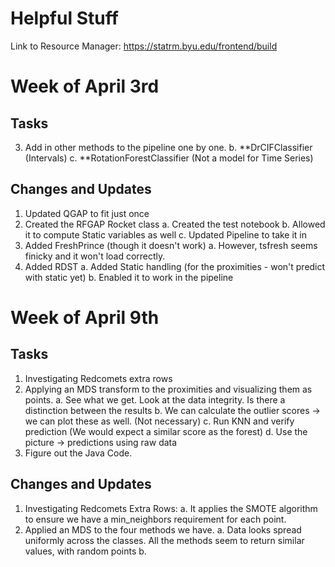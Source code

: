 # Helpful Stuff

Link to Resource Manager:
https://statrm.byu.edu/frontend/build

# Week of April 3rd
## Tasks 
3. Add in other methods to the pipeline one by one. 
    b. **DrCIFClassifier (Intervals)
    c. **RotationForestClassifier (Not a model for Time Series)

## Changes and Updates
1. Updated QGAP to fit just once
2. Created the RFGAP Rocket class
    a. Created the test notebook
    b. Allowed it to compute Static variables as well
    c. Updated Pipeline to take it in
3. Added FreshPrince (though it doesn't work)
    a. However, tsfresh seems finicky and it won't load correctly. 
4. Added RDST
    a. Added Static handling (for the proximities - won't predict with static yet)
    b. Enabled it to work in the pipeline
    
# Week of April 9th
## Tasks
1. Investigating Redcomets extra rows
2. Applying an MDS transform to the proximities and visualizing them as points. 
    a. See what we get. Look at the data integrity. Is there a distinction between the results
    b. We can calculate the outlier scores -> we can plot these as well. (Not necessary)
    c. Run KNN and verify prediction (We would expect a similar score as the forest)
    d. Use the picture -> predictions using raw data
3. Figure out the Java Code. 

## Changes and Updates
1. Investigating Redcomets Extra Rows:
    a. It applies the SMOTE algorithm to ensure we have a min_neighbors requirement for each point.
2. Applied an MDS to the four methods we have. 
    a. Data looks spread uniformly across the classes. All the methods seem to return similar values, with random points
    b. 


